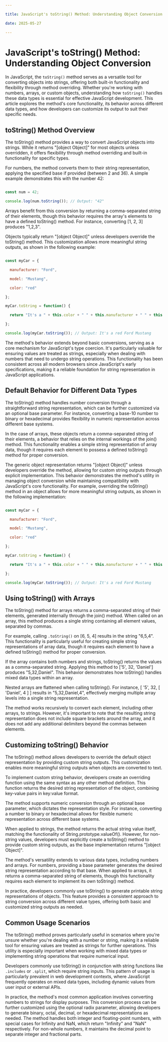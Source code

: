 ```yaml
---

title: JavaScript's toString() Method: Understanding Object Conversion

date: 2025-05-27

---
```



# JavaScript's toString() Method: Understanding Object Conversion

In JavaScript, the `toString()` method serves as a versatile tool for converting objects into strings, offering both built-in functionality and flexibility through method overriding. Whether you're working with numbers, arrays, or custom objects, understanding how `toString()` handles these data types is essential for effective JavaScript development. This article explores the method's core functionality, its behavior across different data types, and how developers can customize its output to suit their specific needs.


## toString() Method Overview

The toString() method provides a way to convert JavaScript objects into strings. While it returns "[object Object]" for most objects unless overridden, it offers flexibility through method overriding and built-in functionality for specific types.

For numbers, the method converts them to their string representation, applying the specified base if provided (between 2 and 36). A simple example demonstrates this with the number 42:

```javascript

const num = 42;

console.log(num.toString()); // Output: "42"

```

Arrays benefit from this conversion by returning a comma-separated string of their elements, though this behavior requires the array's elements to have a defined toString() method. For instance, converting [1, 2, 3] produces "1,2,3".

Objects typically return "[object Object]" unless developers override the toString() method. This customization allows more meaningful string outputs, as shown in the following example:

```javascript

const myCar = {

  manufacturer: "Ford",

  model: "Mustang",

  color: "red"

};

myCar.toString = function() {

  return "It's a " + this.color + " " + this.manufacturer + " " + this.model;

};

console.log(myCar.toString()); // Output: It's a red Ford Mustang

```

The method's behavior extends beyond basic conversions, serving as a core mechanism for JavaScript's type coercion. It's particularly valuable for ensuring values are treated as strings, especially when dealing with numbers that need to undergo string operations. This functionality has been consistent across all modern browsers since JavaScript's early specifications, making it a reliable foundation for string representation in JavaScript applications.


## Default Behavior for Different Data Types

The toString() method handles number conversion through a straightforward string representation, which can be further customized via an optional base parameter. For instance, converting a base-10 number to binary or hexadecimal provides flexibility in numeric representation across different base systems.

In the case of arrays, these objects return a comma-separated string of their elements, a behavior that relies on the internal workings of the join() method. This functionality enables a simple string representation of array data, though it requires each element to possess a defined toString() method for proper conversion.

The generic object representation returns "[object Object]" unless developers override the method, allowing for custom string outputs through explicit implementation. This behavior demonstrates the method's utility in managing object conversion while maintaining compatibility with JavaScript's core functionality. For example, overriding the toString() method in an object allows for more meaningful string outputs, as shown in the following implementation:

```javascript

const myCar = {

  manufacturer: "Ford",

  model: "Mustang",

  color: "red"

};

myCar.toString = function() {

  return "It's a " + this.color + " " + this.manufacturer + " " + this.model;

};

console.log(myCar.toString()); // Output: It's a red Ford Mustang

```


## Using toString() with Arrays

The toString() method for arrays returns a comma-separated string of their elements, generated internally through the join() method. When called on an array, this method produces a single string containing all element values, separated by commas.

For example, calling `.toString()` on [6, 5, 4] results in the string "6,5,4". This functionality is particularly useful for creating simple string representations of array data, though it requires each element to have a defined toString() method for proper conversion.

If the array contains both numbers and strings, toString() returns the values as a comma-separated string. Applying this method to ['5', 32, 'Daniel'] produces "5,32,Daniel". This behavior demonstrates how toString() handles mixed data types within an array.

Nested arrays are flattened when calling toString(). For instance, [ '5', 32, [ 'Daniel', 4 ] ] results in "5,32,Daniel,4", effectively merging multiple array levels into a single string representation.

The method works recursively to convert each element, including other arrays, to strings. However, it's important to note that the resulting string representation does not include square brackets around the array, and it does not add any additional delimiters beyond the commas between elements.


## Customizing toString() Behavior

The toString() method allows developers to override the default object representation by providing custom string outputs. This customization enables more meaningful string outputs when objects are converted to text.

To implement custom string behavior, developers create an overriding function using the same syntax as any other method definition. This function returns the desired string representation of the object, combining key-value pairs in key:value format.

The method supports numeric conversion through an optional base parameter, which dictates the representation style. For instance, converting a number to binary or hexadecimal allows for flexible numeric representation across different base systems.

When applied to strings, the method returns the actual string value itself, matching the functionality of String.prototype.valueOf(). However, for non-string values, developers must explicitly create a toString() method to provide custom string outputs, as the base implementation returns "[object Object]".

The method's versatility extends to various data types, including numbers and arrays. For numbers, providing a base parameter generates the desired string representation according to that base. When applied to arrays, it returns a comma-separated string of elements, though this functionality requires each element to implement its own toString() method.

In practice, developers commonly use toString() to generate printable string representations of objects. This feature provides a consistent approach to string conversion across different value types, offering both basic and customized string outputs as needed.


## Common Usage Scenarios

The toString() method proves particularly useful in scenarios where you're unsure whether you're dealing with a number or string, making it a reliable tool for ensuring values are treated as strings for further operations. This utility is especially important when working with mixed data types or implementing string operations that require numerical input.

Developers commonly use toString() in conjunction with string functions like `.includes` or `.split`, which require string inputs. This pattern of usage is particularly prevalent in web development contexts, where JavaScript frequently operates on mixed data types, including dynamic values from user input or external APIs.

In practice, the method's most common application involves converting numbers to strings for display purposes. This conversion process can be further customized using the optional radix parameter, allowing developers to generate binary, octal, decimal, or hexadecimal representations as needed. The method handles both integer and floating-point numbers, with special cases for Infinity and NaN, which return "Infinity" and "NaN" respectively. For non-whole numbers, it maintains the decimal point to separate integer and fractional parts.

